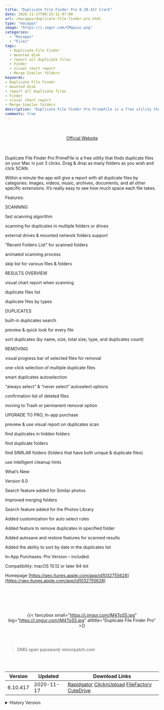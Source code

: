 ```yaml
---
title: "Duplicate File Finder Pro 6.10.417 Crack"
date: 2020-11-17T00:25:11-07:00
url: /macapps/duplicate-file-finder-pro.html
type: "macapps"
image: "https://i.imgur.com/CMqaiuc.png"
categories:
  - "Macapps"
  - "Files"
tags:
  - Duplicate File Finder
  - mounted disk
  - report all duplicate files
  - Finder
  - visual chart report
  - Merge Similar folders
keywords:
- Duplicate File Finder
- mounted disk
- report all duplicate files
- Finder
- visual chart report
- Merge Similar folders
description: "Duplicate File Finder Pro PrimeFile is a free utility that finds duplicate files on your Mac in just 3 clicks. Drag & drop as many folders as you wish and click SCAN"
comments: true
---
```


<br/>
<br/>
<center>
<a href="https://geo.itunes.apple.com/app/id1032755628" target="blank"><div class="border px-4 border-blue-500 rounded-lg transition duration-500 
    ease-in-out w-48 text-lg text-blue-500 text-center hover:bg-blue-500 hover:text-white">
  Official Website 
</div></a>
</center>
<br/>
<br/>

Duplicate File Finder Pro PrimeFile is a free utility that finds duplicate files on your Mac in just 3 clicks. Drag & drop as many folders as you wish and click SCAN.

Within a minute the app will give a report with all duplicate files by categories: images, videos, music, archives, documents, and all other specific extensions. It’s really easy to see how much space each file takes.

Features:

SCANNING

fast scanning algorithm

scanning for duplicates in multiple folders or drives

external drives & mounted network folders support

“Recent Folders List” for scanned folders

animated scanning process

skip list for various files & folders

RESULTS OVERVIEW



visual chart report when scanning

duplicate files list

duplicate files by types

DUPLICATES



built-in duplicates search

preview & quick look for every file

sort duplicates (by name, size, total size, type, and duplicates count)

REMOVING



visual progress bar of selected files for removal

one-click selection of multiple duplicate files

smart duplicates autoselection

“always select” & “never select” autoselect options

confirmation list of deleted files

moving to Trash or permanent removal option

UPGRADE TO PRO, In-app purchase



preview & use visual report on duplicates scan

find duplicates in hidden folders

find duplicate folders

find SIMILAR folders (folders that have both unique & duplicate files)

use intelligent cleanup hints

What’s New:



Version 6.0



Search feature added for Similar photos

Improved merging folders

Search feature added for the Photos Library

Added customization for auto select rules

Added feature to remove duplicates in specified folder

Added autosave and restore features for scanned results

Added the ability to sort by date in the duplicates list

In-App Purchases: Pro Version – included.

Compatibility: macOS 10.12 or later 64-bit

Homepage [https://geo.itunes.apple.com/app/id1032755628](https://geo.itunes.apple.com/app/id1032755628)

<br/>
<br/>
<script async src="https://pagead2.googlesyndication.com/pagead/js/adsbygoogle.js"></script>
<ins class="adsbygoogle"
     style="display:block; text-align:center;"
     data-ad-layout="in-article"
     data-ad-format="fluid"
     data-ad-client="ca-pub-8746275014476192"
     data-ad-slot="5144997159"></ins>
<script>
     (adsbygoogle = window.adsbygoogle || []).push({});
</script>
<br/>
<br/>


<center>

{{< fancybox small="https://i.imgur.com/jM4ToS5.jpg" big="https://i.imgur.com/jM4ToS5.jpg" alttitle="Duplicate File Finder Pro" >}}

</center>

<br/>
<br/>


> DMG open password: minorpatch.com

<br/>

<br/>
<div id="history_version" class="history_version">

| Version | Updated | Download Links |
| ---- | ---- | ---- |
| 6.10.417 | 2020-11-17 | [Rapidgator](https://ouo.io/ic0NNg)   [ClicknUpload](https://ouo.io/xqB9wk)   [FileFactory](https://ouo.io/o7CrKv)   [CuteDrive](https://ouo.io/yc7LN5) |
<details>
<summary>History Version</summary>

| Version | Updated | Download Links |
| ---- | ---- | ---- |
| 6.9 | 2020-10-22 | [Rapidgator](https://ouo.io/onGUkK)   [ClicknUpload](https://ouo.io/Ude01s)   [FileFactory](https://ouo.io/E46aQr)   [CuteDrive](https://ouo.io/Wsi3km) |
| 6.8 | 2020-08-31 | [UsersCloud](https://ouo.io/AgGgvj)   [ClicknUpload](https://ouo.io/zaQZQO)   [FileFactory](https://ouo.io/MA4ZwO)   [CuteDrive](https://ouo.io/n9UW3I) |
| 6.7.4.350 | 2020-08-14 | [UsersCloud](https://ouo.io/k0cwGp)   [ClicknUpload](https://ouo.io/F3pA5kA)   [FileFactory](https://ouo.io/9nOFIs)   [CuteDrive](https://ouo.io/ucEanAe) |
| 6.7.4 | 2020-08-11 | [UsersCloud](https://ouo.io/BiSHIps)   [ClicknUpload](https://ouo.io/BxkEknk)   [FileFactory](https://ouo.io/Z3FAbH)   [CuteDrive](https://ouo.io/irBeBP) |
| 6.7.3.344 | 2020-07-03 | [UsersCloud](https://ouo.io/4jrTPgN)   [ClicknUpload](https://ouo.io/BJOlIn)   [FileFactory](https://ouo.io/S3aeI5)   [CuteDrive](https://ouo.io/Fw7LXh) |
| 6.7.3 | 2020-06-27 | [UsersCloud](https://ouo.io/nqJ4Ma)   [ClicknUpload](https://ouo.io/JSA2Do)   [FileFactory](https://ouo.io/ZPks6A)   [CuteDrive](https://ouo.io/ocCARR) |
| 6.7.2 | 2020-06-21 | [UsersCloud](https://ouo.io/jxOaf8m)   [ClicknUpload](https://ouo.io/q4KWd0)   [FileFactory](https://ouo.io/QnctmY)   [CuteDrive](https://ouo.io/j6wWLC) |
| 6.7.1 | 2020-05-14 | [UsersCloud](https://ouo.io/76lAF1)   [ClicknUpload](https://ouo.io/eZAB6E)   [FileFactory](https://ouo.io/bAOGGv)   [CuteDrive](https://ouo.io/tZWwLXN) |
| 6.7 | 2020-05-09 | [UsersCloud](https://ouo.io/OZCKldc)   [ClicknUpload](https://ouo.io/Au2O4RI)   [FileFactory](https://ouo.io/zmzStB)   [CuteDrive](https://ouo.io/zmzStB) |
| 6.6 | 2020-04-25 | [UsersCloud](https://ouo.io/q3fRBzI)   [ClicknUpload](https://ouo.io/5IcsSJI)   [FileFactory](https://ouo.io/3CgNFj)   [CuteDrive](https://ouo.io/JZWg5u) |
</details>

</div>
